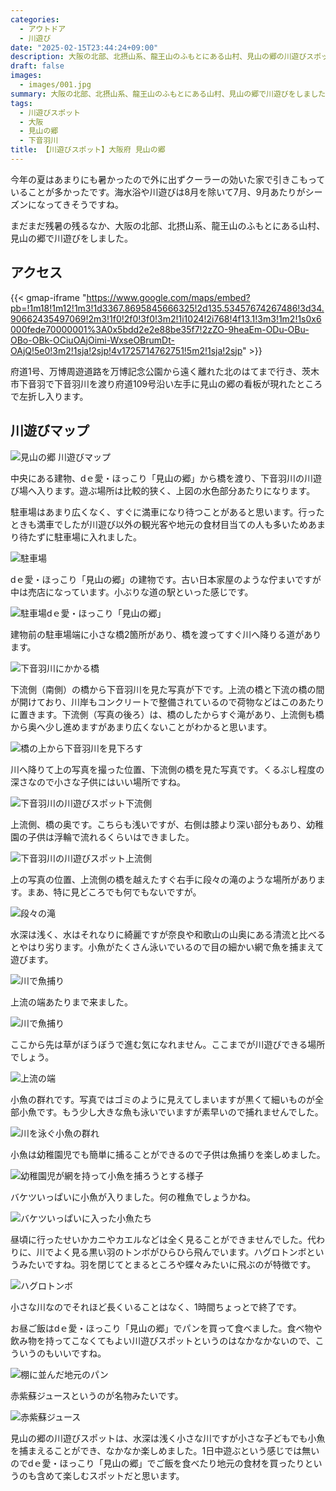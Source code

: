 ```yaml
---
categories:
  - アウトドア
  - 川遊び
date: "2025-02-15T23:44:24+09:00"
description: 大阪の北部、北摂山系、龍王山のふもとにある山村、見山の郷の川遊びスポットをご紹介します。浅く小さな川ですが、小魚がたくさんみられ、見山の郷では食事や地元の特産物などを購入でき、小さな子どもにもおすすめのスポットです。
draft: false
images:
  - images/001.jpg
summary: 大阪の北部、北摂山系、龍王山のふもとにある山村、見山の郷で川遊びをしました。
tags:
  - 川遊びスポット
  - 大阪
  - 見山の郷
  - 下音羽川
title: 【川遊びスポット】大阪府 見山の郷
---
```


今年の夏はあまりにも暑かったので外に出ずクーラーの効いた家で引きこもっていることが多かったです。海水浴や川遊びは8月を除いて7月、9月あたりがシーズンになってきそうですね。

まだまだ残暑の残るなか、大阪の北部、北摂山系、龍王山のふもとにある山村、見山の郷で川遊びをしました。

## アクセス

{{< gmap-iframe "https://www.google.com/maps/embed?pb=!1m18!1m12!1m3!1d3367.8695845666325!2d135.53457674267486!3d34.90662435497069!2m3!1f0!2f0!3f0!3m2!1i1024!2i768!4f13.1!3m3!1m2!1s0x6000fede70000001%3A0x5bdd2e2e88be35f7!2zZO-9heaEm-ODu-OBu-OBo-OBk-OCiuOAjOimi-WxseOBrumDt-OAjQ!5e0!3m2!1sja!2sjp!4v1725714762751!5m2!1sja!2sjp" >}}

府道1号、万博周遊道路を万博記念公園から遠く離れた北のはてまで行き、茨木市下音羽で下音羽川を渡り府道109号沿い左手に見山の郷の看板が現れたところで左折し入ります。

## 川遊びマップ

![見山の郷 川遊びマップ](./images/map.jpg)

中央にある建物、dｅ愛・ほっこり「見山の郷」から橋を渡り、下音羽川の川遊び場へ入ります。遊ぶ場所は比較的狭く、上図の水色部分あたりになります。

駐車場はあまり広くなく、すぐに満車になり待つことがあると思います。行ったときも満車でしたが川遊び以外の観光客や地元の食材目当ての人も多いためあまり待たずに駐車場に入れました。

![駐車場](./images/002.jpg)

dｅ愛・ほっこり「見山の郷」の建物です。古い日本家屋のような佇まいですが中は売店になっています。小ぶりな道の駅といった感じです。

![駐車場dｅ愛・ほっこり「見山の郷」](./images/003.jpg)

建物前の駐車場端に小さな橋2箇所があり、橋を渡ってすぐ川へ降りる道があります。

![下音羽川にかかる橋](./images/004.jpg)

下流側（南側）の橋から下音羽川を見た写真が下です。上流の橋と下流の橋の間が開けており、川岸もコンクリートで整備されているので荷物などはこのあたりに置きます。下流側（写真の後ろ）は、橋のしたからすぐ滝があり、上流側も橋から奥へ少し進めますがあまり広くないことがわかると思います。

![橋の上から下音羽川を見下ろす](./images/005.jpg)

川へ降りて上の写真を撮った位置、下流側の橋を見た写真です。くるぶし程度の深さなので小さな子供にはいい場所ですね。

![下音羽川の川遊びスポット下流側](./images/001.jpg)

上流側、橋の奥です。こちらも浅いですが、右側は膝より深い部分もあり、幼稚園の子供は浮輪で流れるくらいはできました。

![下音羽川の川遊びスポット上流側](./images/007.jpg)

上の写真の位置、上流側の橋を越えたすぐ右手に段々の滝のような場所があります。まあ、特に見どころでも何でもないですが。

![段々の滝](./images/008.jpg)

水深は浅く、水はそれなりに綺麗ですが奈良や和歌山の山奥にある清流と比べるとやはり劣ります。小魚がたくさん泳いでいるので目の細かい網で魚を捕まえて遊びます。

![川で魚捕り](./images/009.jpg)

上流の端あたりまで来ました。

![川で魚捕り](./images/010.jpg)

ここから先は草がぼうぼうで進む気になれません。ここまでが川遊びできる場所でしょう。

![上流の端](./images/010-2.jpg)

小魚の群れです。写真ではゴミのように見えてしまいますが黒くて細いものが全部小魚です。もう少し大きな魚も泳いでいますが素早いので捕れませんでした。

![川を泳ぐ小魚の群れ](./images/011.jpg)

小魚は幼稚園児でも簡単に捕ることができるので子供は魚捕りを楽しめました。

![幼稚園児が網を持って小魚を捕ろうとする様子](./images/012.jpg)

バケツいっぱいに小魚が入りました。何の稚魚でしょうかね。

![バケツいっぱいに入った小魚たち](./images/013.jpg)

昼頃に行ったせいかカニやカエルなどは全く見ることができませんでした。代わりに、川でよく見る黒い羽のトンボがひらひら飛んでいます。ハグロトンボというみたいですね。羽を閉じてとまるところや蝶々みたいに飛ぶのが特徴です。

![ハグロトンボ](./images/014.jpg)

小さな川なのでそれほど長くいることはなく、1時間ちょっとで終了です。

お昼ご飯はdｅ愛・ほっこり「見山の郷」でパンを買って食べました。食べ物や飲み物を持ってこなくてもよい川遊びスポットというのはなかなかないので、こういうのもいいですね。

![棚に並んだ地元のパン](./images/015.jpg)

赤紫蘇ジュースというのが名物みたいです。

![赤紫蘇ジュース](./images/016.jpg)

見山の郷の川遊びスポットは、水深は浅く小さな川ですが小さな子どもでも小魚を捕まえることができ、なかなか楽しめました。1日中遊ぶという感じでは無いのでdｅ愛・ほっこり「見山の郷」でご飯を食べたり地元の食材を買ったりというのも含めて楽しむスポットだと思います。
